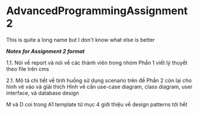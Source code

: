 # AdvancedProgrammingAssignment2
This is quite a long name but I don't know what else is better

***Notes for Assignment 2 format***

1.1. Nói về report và nói về các thành viên trong nhóm
Phần 1 viết lý thuyết theo file trên cms 

2.1. Mô tả chi tiết về tình huống sử dụng scenario trên đề
Phần 2 còn lại cho hình vẽ vào và giải thích
Hình vẽ cần use-case diagram, class diagram, user interface, và database design

M và D coi trong A1 template từ mục 4 giới thiệu về design patterns tới hết 
